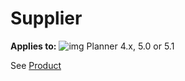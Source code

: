 # Supplier

**Applies to:** ![img](https://profitbasedocs.blob.core.windows.net/icons/yes-icon.png) Planner 4.x, 5.0 or 5.1

See [Product](../dimensions-and-currency-exchange-rates/product.md)
